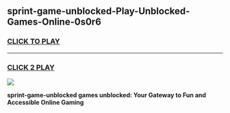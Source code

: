
## sprint-game-unblocked-Play-Unblocked-Games-Online-0s0r6
<h3>
<a href="https://premium76.site?title=sprint-game-unblocked&ref=25A">CLICK TO PLAY</a></h3>
<hr>

<h3>
<a href="https://premium76.site?title=sprint-game-unblocked&ref=25A">CLICK 2 PLAY</a>
  
</h3>

<a href="https://premium76.site?title=sprint-game-unblocked&ref=25A"><img src="https://clearcache.store/games.png"></a>


**sprint-game-unblocked games unblocked: Your Gateway to Fun and Accessible Online Gaming**
